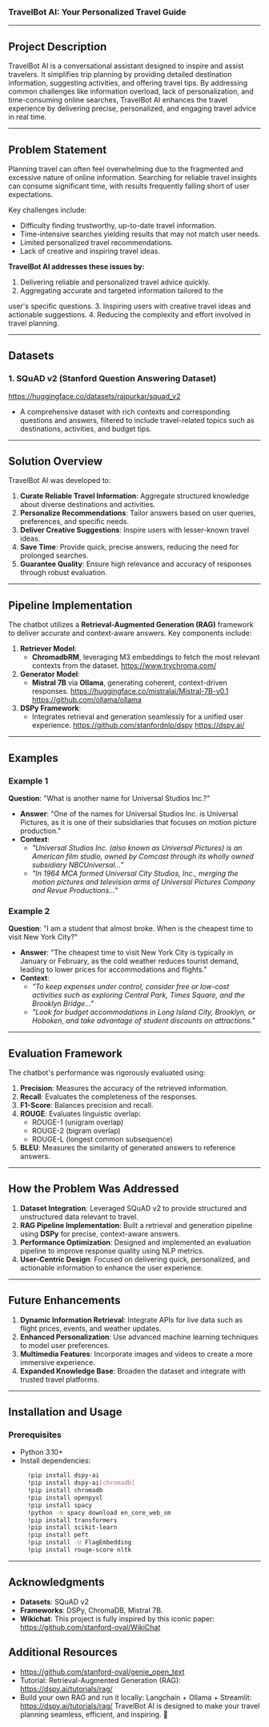 ### **TravelBot AI: Your Personalized Travel Guide**

---

## **Project Description**
TravelBot AI is a conversational assistant designed to inspire and assist travelers. It simplifies trip planning by providing detailed destination information, suggesting activities, and offering travel tips. By addressing common challenges like information overload, lack of personalization, and time-consuming online searches, TravelBot AI enhances the travel experience by delivering precise, personalized, and engaging travel advice in real time.

---

## **Problem Statement**
Planning travel can often feel overwhelming due to the fragmented and excessive nature of online information. Searching for reliable travel insights can consume significant time, with results frequently falling short of user expectations. 

Key challenges include:
- Difficulty finding trustworthy, up-to-date travel information.
- Time-intensive searches yielding results that may not match user needs.
- Limited personalized travel recommendations.
- Lack of creative and inspiring travel ideas.

**TravelBot AI addresses these issues by:**
1. Delivering reliable and personalized travel advice quickly.
2. Aggregating accurate and targeted information tailored to the

user's specific questions.
3. Inspiring users with creative travel ideas and actionable suggestions.
4. Reducing the complexity and effort involved in travel planning.

---

## **Datasets**
### **1. SQuAD v2 (Stanford Question Answering Dataset)**
https://huggingface.co/datasets/rajpurkar/squad_v2
- A comprehensive dataset with rich contexts and corresponding questions and answers, filtered to include travel-related topics such as destinations, activities, and budget tips.

---

## **Solution Overview**
TravelBot AI was developed to:
1. **Curate Reliable Travel Information**: Aggregate structured knowledge about diverse destinations and activities.
2. **Personalize Recommendations**: Tailor answers based on user queries, preferences, and specific needs.
3. **Deliver Creative Suggestions**: Inspire users with lesser-known travel ideas.
4. **Save Time**: Provide quick, precise answers, reducing the need for prolonged searches.
5. **Guarantee Quality**: Ensure high relevance and accuracy of responses through robust evaluation.

---

## **Pipeline Implementation**
The chatbot utilizes a **Retrieval-Augmented Generation (RAG)** framework to deliver accurate and context-aware answers. Key components include:

1. **Retriever Model**: 
   - **ChromadbRM**, leveraging M3 embeddings to fetch the most relevant contexts from the dataset.
   https://www.trychroma.com/
2. **Generator Model**: 
   - **Mistral 7B** via **Ollama**, generating coherent, context-driven responses.
   https://huggingface.co/mistralai/Mistral-7B-v0.1
   https://github.com/ollama/ollama
3. **DSPy Framework**: 
   - Integrates retrieval and generation seamlessly for a unified user experience.
   https://github.com/stanfordnlp/dspy
   https://dspy.ai/
---

## **Examples**

### **Example 1**
**Question**: "What is another name for Universal Studios Inc.?"
- **Answer**: "One of the names for Universal Studios Inc. is Universal Pictures, as it is one of their subsidiaries that focuses on motion picture production."
- **Context**: 
  - *"Universal Studios Inc. (also known as Universal Pictures) is an American film studio, owned by Comcast through its wholly owned subsidiary NBCUniversal..."*
  - *"In 1964 MCA formed Universal City Studios, Inc., merging the motion pictures and television arms of Universal Pictures Company and Revue Productions..."*

### **Example 2**
**Question**: "I am a student that almost broke. When is the cheapest time to visit New York City?"
- **Answer**: "The cheapest time to visit New York City is typically in January or February, as the cold weather reduces tourist demand, leading to lower prices for accommodations and flights."
- **Context**: 
  - *"To keep expenses under control, consider free or low-cost activities such as exploring Central Park, Times Square, and the Brooklyn Bridge..."*
  - *"Look for budget accommodations in Long Island City, Brooklyn, or Hoboken, and take advantage of student discounts on attractions."*

---

## **Evaluation Framework**
The chatbot's performance was rigorously evaluated using:
1. **Precision**: Measures the accuracy of the retrieved information.
2. **Recall**: Evaluates the completeness of the responses.
3. **F1-Score**: Balances precision and recall.
4. **ROUGE**: Evaluates linguistic overlap:
   - ROUGE-1 (unigram overlap)
   - ROUGE-2 (bigram overlap)
   - ROUGE-L (longest common subsequence)
5. **BLEU**: Measures the similarity of generated answers to reference answers.

---

## **How the Problem Was Addressed**
1. **Dataset Integration**: Leveraged SQuAD v2 to provide structured and unstructured data relevant to travel.
2. **RAG Pipeline Implementation**: Built a retrieval and generation pipeline using **DSPy** for precise, context-aware answers.
3. **Performance Optimization**: Designed and implemented an evaluation pipeline to improve response quality using NLP metrics.
4. **User-Centric Design**: Focused on delivering quick, personalized, and actionable information to enhance the user experience.

---

## **Future Enhancements**
1. **Dynamic Information Retrieval**: Integrate APIs for live data such as flight prices, events, and weather updates.
2. **Enhanced Personalization**: Use advanced machine learning techniques to model user preferences.
3. **Multimedia Features**: Incorporate images and videos to create a more immersive experience.
4. **Expanded Knowledge Base**: Broaden the dataset and integrate with trusted travel platforms.

---

## **Installation and Usage**

### **Prerequisites**
- Python 3.10+
- Install dependencies:
  ```bash
    !pip install dspy-ai
    !pip install dspy-ai[chromadb]
    !pip install chromadb
    !pip install openpyxl
    !pip install spacy
    !python -m spacy download en_core_web_sm
    !pip install transformers
    !pip install scikit-learn
    !pip install peft
    !pip install -U FlagEmbedding
    !pip install rouge-score nltk
  
  ```

---

## **Acknowledgments**
- **Datasets**: SQuAD v2
- **Frameworks**: DSPy, ChromaDB, Mistral 7B.
- **Wikichat**: This project is fully inspired by this iconic paper: https://github.com/stanford-oval/WikiChat


## **Additional Resources**
- https://github.com/stanford-oval/genie_open_text
- Tutorial: Retrieval-Augmented Generation (RAG): https://dspy.ai/tutorials/rag/
- Build your own RAG and run it locally: Langchain + Ollama + Streamlit: https://dspy.ai/tutorials/rag/
TravelBot AI is designed to make your travel planning seamless, efficient, and inspiring. 🚀

